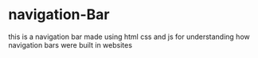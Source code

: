 ﻿# navigation-Bar
this is a navigation bar made using html css and js for understanding how navigation bars were built in websites
